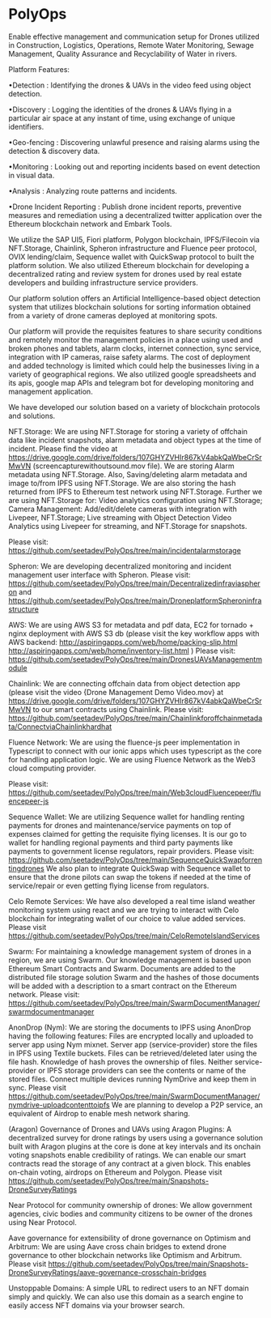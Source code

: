 # PolyOps
Enable effective management and communication setup for Drones utilized in Construction, Logistics, Operations, Remote Water Monitoring, Sewage Management, Quality Assurance and Recyclability of Water in rivers.


Platform Features:

•Detection : Identifying the drones & UAVs in the video feed using object detection.

•Discovery : Logging the identities of the drones & UAVs flying in a particular air space at any instant of time, using exchange of unique identifiers.

•Geo-fencing : Discovering unlawful presence and raising alarms using the detection & discovery data.

•Monitoring : Looking out and reporting incidents based on event detection in visual data.

•Analysis : Analyzing route patterns and incidents.

•Drone Incident Reporting : Publish drone incident reports, preventive measures and remediation using a decentralized twitter application over the Ethereum blockchain network and Embark Tools.

We utilize the SAP UI5, Fiori platform, Polygon blockchain, IPFS/Filecoin via NFT.Storage, Chainlink, Spheron infrastructure and Fluence peer protocol, OVIX lending/claim, Sequence wallet with QuickSwap protocol to built the platform solution. We also utilized Ethereum blockchain for developing a decentralized rating and review system for drones used by real estate developers and building infrastructure service providers.

Our platform solution offers an Artificial Intelligence-based object detection system that utilizes blockchain solutions for sorting information obtained from a variety of drone cameras deployed at monitoring spots.

Our platform will provide the requisites features to share security conditions and remotely monitor the management policies in a place using used and broken phones and tablets, alarm clocks, internet connection, sync service, integration with IP cameras, raise safety alarms. The cost of deployment and added technology is limited which could help the businesses living in a variety of geographical regions. We also utilized google spreadsheets and its apis, google map APIs and telegram bot for developing monitoring and management application.

We have developed our solution based on a variety of blockchain protocols and solutions.

NFT.Storage: We are using NFT.Storage for storing a variety of offchain data like incident snapshots, alarm metadata and object types at the time of incident. Please find the video at https://drive.google.com/drive/folders/107GHYZVHIr867kV4abkQaWbeCrSrMwVN (screencapturewithoutsound.mov file). We are storing Alarm metadata using NFT.Storage. Also, Saving/deleting alarm metadata and image to/from IPFS using NFT.Storage. We are also storing the hash returned from IPFS to Ethereum test network using NFT.Storage. Further we are using NFT.Storage for: Video analytics configuration using NFT.Storage; Camera Management: Add/edit/delete cameras with integration with Livepeer, NFT.Storage; Live streaming with Object Detection Video Analytics using Livepeer for streaming, and NFT.Storage for snapshots.

Please visit: https://github.com/seetadev/PolyOps/tree/main/incidentalarmstorage


Spheron: We are developing decentralized monitoring and incident management user interface with Spheron. 
Please visit: https://github.com/seetadev/PolyOps/tree/main/Decentralizedinfraviaspheron and https://github.com/seetadev/PolyOps/tree/main/DroneplatformSpheroninfrastructure


AWS: We are using AWS S3 for metadata and pdf data, EC2 for tornado + nginx deployment with AWS S3 db (please visit the key workflow apps with AWS backend: 
http://aspiringapps.com/web/home/packing-slip.html
http://aspiringapps.com/web/home/inventory-list.html
) Please visit: https://github.com/seetadev/PolyOps/tree/main/DronesUAVsManagementmodule

Chainlink: We are connecting offchain data from object detection app (please visit the video {Drone Management Demo Video.mov} at https://drive.google.com/drive/folders/107GHYZVHIr867kV4abkQaWbeCrSrMwVN to our smart contracts using Chainlink. Please visit: https://github.com/seetadev/PolyOps/tree/main/Chainlinkforoffchainmetadata/ConnectviaChainlinkhardhat

Fluence Network: We are using the fluence-js peer implementation in Typescript to connect with our ionic apps which uses typescript as the core for handling application logic. We are using Fluence Network as the Web3 cloud computing provider.

Please visit: https://github.com/seetadev/PolyOps/tree/main/Web3cloudFluencepeer/fluencepeer-js


Sequence Wallet: We are utilizing Sequence wallet for handling renting payments for drones and maintenance/service payments on top of expenses claimed for getting the requisite flying licenses. It is our go to wallet for handling regional payments and third party payments like payments to government license regulators, repair providers. Please visit: https://github.com/seetadev/PolyOps/tree/main/SequenceQuickSwapforrentingdrones We also plan to integrate QuickSwap with Sequence wallet to ensure that the drone pilots can swap the tokens if needed at the time of service/repair or even getting flying license from regulators.

Celo Remote Services: We have also developed a real time island weather monitoring system using react and we are trying to interact with Celo blockchain for integrating wallet of our choice to value added services. Please visit https://github.com/seetadev/PolyOps/tree/main/CeloRemoteIslandServices

Swarm: For maintaining a knowledge management system of drones in a region, we are using Swarm. Our knowledge management is based upon Ethereum Smart Contracts and Swarm. Documents are added to the distributed file storage solution Swarm and the hashes of those documents will be added with a description to a smart contract on the Ethereum network. Please visit: https://github.com/seetadev/PolyOps/tree/main/SwarmDocumentManager/swarmdocumentmanager

AnonDrop (Nym): We are storing the documents to IPFS using AnonDrop having the following features:
Files are encrypted locally and uploaded to server app using Nym mixnet.
Server app (service-provider) store the files in IPFS using Textile buckets.
Files can be retrieved/deleted later using the file hash. Knowledge of hash proves the ownership of files.
Neither service-provider or IPFS storage providers can see the contents or name of the stored files.
Connect multiple devices running NymDrive and keep them in sync.
Please visit https://github.com/seetadev/PolyOps/tree/main/SwarmDocumentManager/nymdrive-uploadcontenttoipfs
We are planning to develop a P2P service, an equivalent of Airdrop to enable mesh network sharing.

(Aragon) Governance of Drones and UAVs using Aragon Plugins: A decentralized survey for drone ratings by users using a governance solution built with Aragon plugins at the core is done at key intervals and its onchain voting snapshots enable credibility of ratings. We can enable our smart contracts read the storage of any contract at a given block. This enables on-chain voting, airdrops on Ethereum and Polygon. Please visit https://github.com/seetadev/PolyOps/tree/main/Snapshots-DroneSurveyRatings

Near Protocol for community ownership of drones: We allow government agencies, civic bodies and community citizens to be owner of the drones using Near Protocol. 

Aave governance for extensibility of drone governance on Optimism and Arbitrum: We are using Aave cross chain bridges to extend drone governance to other blockchain networks like Optimism and Arbitrum. Please visit https://github.com/seetadev/PolyOps/tree/main/Snapshots-DroneSurveyRatings/aave-governance-crosschain-bridges

Unstoppable Domains: A simple URL to redirect users to an NFT domain simply and quickly. We can also use this domain as a search engine to easily access NFT domains via your browser search.
